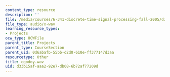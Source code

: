 ```yaml
---
content_type: resource
description: ''
file: /media/courses/6-341-discrete-time-signal-processing-fall-2005/d33b15afaaa292e7db086b72af77209d_egodoy.wav
file_type: audio/x-wav
learning_resource_types:
- Projects
ocw_type: OCWFile
parent_title: Projects
parent_type: CourseSection
parent_uid: 0d6abafb-55bb-d2d0-610e-ff377147d3aa
resourcetype: Other
title: egodoy.wav
uid: d33b15af-aaa2-92e7-db08-6b72af77209d
---
```

